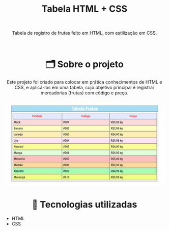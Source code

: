<h1 align="center">Tabela HTML + CSS</h1>
<br>
<p align="center">Tabela de registro de frutas feito em HTML, com estilização em CSS.</p>

<br>


<h1 align="center">🗂 Sobre o projeto</h1>
<p align="center">Este projeto foi criado para colocar em prática conhecimentos de HTML e CSS, e aplicá-los em uma tabela, cujo objetivo principal é registrar mercadorias (frutas) com código e preço.</p>

<br>

<img src="/src/css/Tabela-HTML-CSS.jpg">

<br>

<h1 align="center">🔗 Tecnologias utilizadas</h1>
<ul>
  <li>HTML</li>
  <li>CSS</li>
</ul>
